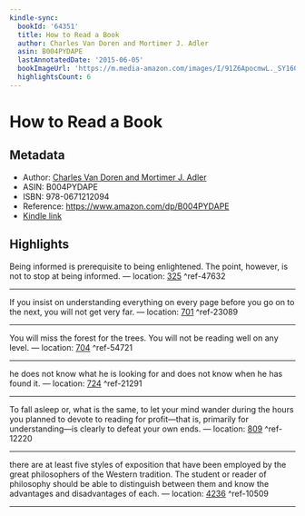 ```yaml
---
kindle-sync:
  bookId: '64351'
  title: How to Read a Book
  author: Charles Van Doren and Mortimer J. Adler
  asin: B004PYDAPE
  lastAnnotatedDate: '2015-06-05'
  bookImageUrl: 'https://m.media-amazon.com/images/I/91Z6ApocmwL._SY160.jpg'
  highlightsCount: 6
---
```

# How to Read a Book
## Metadata
* Author: [Charles Van Doren and Mortimer J. Adler](https://www.amazon.com/Charles-Van-Doren/e/B00EQCUTOU/ref=dp_byline_cont_ebooks_1)
* ASIN: B004PYDAPE
* ISBN: 978-0671212094
* Reference: https://www.amazon.com/dp/B004PYDAPE
* [Kindle link](kindle://book?action=open&asin=B004PYDAPE)

## Highlights
Being informed is prerequisite to being enlightened. The point, however, is not to stop at being informed. — location: [325](kindle://book?action=open&asin=B004PYDAPE&location=325) ^ref-47632

---
If you insist on understanding everything on every page before you go on to the next, you will not get very far. — location: [701](kindle://book?action=open&asin=B004PYDAPE&location=701) ^ref-23089

---
You will miss the forest for the trees. You will not be reading well on any level. — location: [704](kindle://book?action=open&asin=B004PYDAPE&location=704) ^ref-54721

---
he does not know what he is looking for and does not know when he has found it. — location: [724](kindle://book?action=open&asin=B004PYDAPE&location=724) ^ref-21291

---
To fall asleep or, what is the same, to let your mind wander during the hours you planned to devote to reading for profit—that is, primarily for understanding—is clearly to defeat your own ends. — location: [809](kindle://book?action=open&asin=B004PYDAPE&location=809) ^ref-12220

---
there are at least five styles of exposition that have been employed by the great philosophers of the Western tradition. The student or reader of philosophy should be able to distinguish between them and know the advantages and disadvantages of each. — location: [4236](kindle://book?action=open&asin=B004PYDAPE&location=4236) ^ref-10509

---
